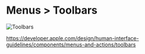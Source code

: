 # Menus > Toolbars

![Toolbars](https://developer.apple.com/design/human-interface-guidelines/images/thumbnails/components/toolbars-thumbnail_2x.png)

https://developer.apple.com/design/human-interface-guidelines/components/menus-and-actions/toolbars
